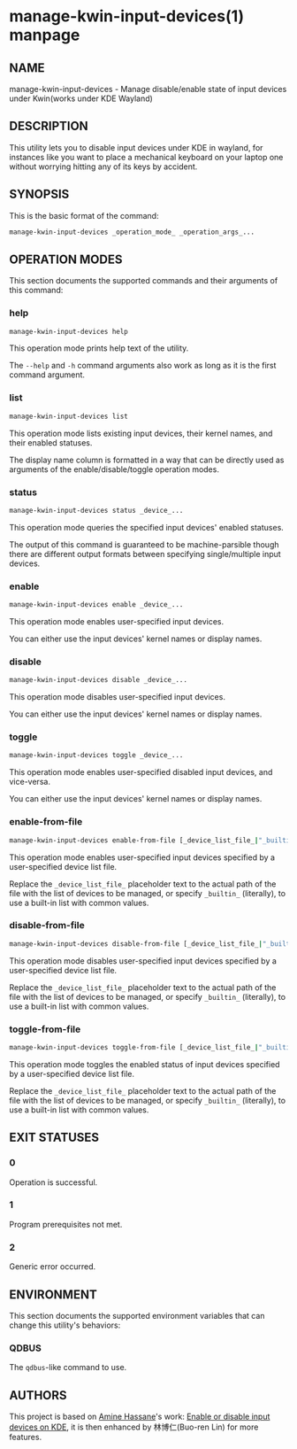 # manage-kwin-input-devices(1) manpage

## NAME

manage-kwin-input-devices - Manage disable/enable state of input devices under Kwin(works under KDE Wayland)

## DESCRIPTION

This utility lets you to disable input devices under KDE in wayland, for instances like you want to place a mechanical keyboard on your laptop one without worrying hitting any of its keys by accident.

## SYNOPSIS

This is the basic format of the command:

```bash
manage-kwin-input-devices _operation_mode_ _operation_args_...
```

## OPERATION MODES

This section documents the supported commands and their arguments of this command:

### help

```bash
manage-kwin-input-devices help
```

This operation mode prints help text of the utility.

The `--help` and `-h` command arguments also work as long as it is the first command argument.

### list

```bash
manage-kwin-input-devices list
```

This operation mode lists existing input devices, their kernel names, and their enabled statuses.

The display name column is formatted in a way that can be directly used as arguments of the enable/disable/toggle operation modes.

### status

```bash
manage-kwin-input-devices status _device_...
```

This operation mode queries the specified input devices' enabled statuses.

The output of this command is guaranteed to be machine-parsible though there are different output formats between specifying single/multiple input devices.

### enable

```bash
manage-kwin-input-devices enable _device_...
```

This operation mode enables user-specified input devices.

You can either use the input devices' kernel names or display names.

### disable

```bash
manage-kwin-input-devices disable _device_...
```

This operation mode disables user-specified input devices.

You can either use the input devices' kernel names or display names.

### toggle

```bash
manage-kwin-input-devices toggle _device_...
```

This operation mode enables user-specified disabled input devices, and vice-versa.

You can either use the input devices' kernel names or display names.

### enable-from-file

```bash
manage-kwin-input-devices enable-from-file [_device_list_file_|"_builtin_"]
```

This operation mode enables user-specified input devices specified by a user-specified device list file.

Replace the `_device_list_file_` placeholder text to the actual path of the file with the list of devices to be managed, or specify `_builtin_` (literally), to use a built-in list with common values.

### disable-from-file

```bash
manage-kwin-input-devices disable-from-file [_device_list_file_|"_builtin_"]
```

This operation mode disables user-specified input devices specified by a user-specified device list file.

Replace the `_device_list_file_` placeholder text to the actual path of the file with the list of devices to be managed, or specify `_builtin_` (literally), to use a built-in list with common values.

### toggle-from-file

```bash
manage-kwin-input-devices toggle-from-file [_device_list_file_|"_builtin_"]
```

This operation mode toggles the enabled status of input devices specified by a user-specified device list file.

Replace the `_device_list_file_` placeholder text to the actual path of the file with the list of devices to be managed, or specify `_builtin_` (literally), to use a built-in list with common values.

## EXIT STATUSES

### 0

Operation is successful.

### 1

Program prerequisites not met.

### 2

Generic error occurred.

## ENVIRONMENT

This section documents the supported environment variables that can change this utility's behaviors:

### QDBUS

The `qdbus`-like command to use.

## AUTHORS

This project is based on [Amine Hassane](https://gist.github.com/Sporif)'s work: [Enable or disable input devices on KDE](https://gist.github.com/Sporif/0e52e4b0eaf071cfbf19f3381ba3d65a), it is then enhanced by 林博仁(Buo-ren Lin) for more features.
